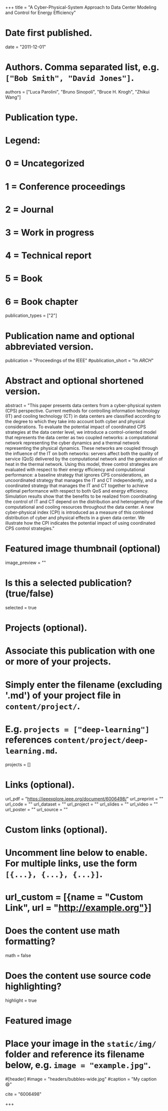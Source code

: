 +++
title = "A Cyber-Physical-System Approach to Data Center Modeling and Control for Energy Efficiency"

# Date first published.
date = "2011-12-01"

# Authors. Comma separated list, e.g. `["Bob Smith", "David Jones"]`.
authors = ["Luca Parolini", "Bruno Sinopoli", "Bruce H. Krogh", "Zhikui Wang"]

# Publication type.
# Legend:
# 0 = Uncategorized
# 1 = Conference proceedings
# 2 = Journal
# 3 = Work in progress
# 4 = Technical report
# 5 = Book
# 6 = Book chapter
publication_types = ["2"]

# Publication name and optional abbreviated version.
publication = "Proceedings of the IEEE"
#publication_short = "In *ARCH*"

# Abstract and optional shortened version.
abstract = "This paper presents data centers from a cyber-physical system (CPS) perspective. Current methods for controlling information technology (IT) and cooling technology (CT) in data centers are classified according to the degree to which they take into account both cyber and physical considerations. To evaluate the potential impact of coordinated CPS strategies at the data center level, we introduce a control-oriented model that represents the data center as two coupled networks: a computational network representing the cyber dynamics and a thermal network representing the physical dynamics. These networks are coupled through the influence of the IT on both networks: servers affect both the quality of service (QoS) delivered by the computational network and the generation of heat in the thermal network. Using this model, three control strategies are evaluated with respect to their energy efficiency and computational performance: a baseline strategy that ignores CPS considerations, an uncoordinated strategy that manages the IT and CT independently, and a coordinated strategy that manages the IT and CT together to achieve optimal performance with respect to both QoS and energy efficiency. Simulation results show that the benefits to be realized from coordinating the control of IT and CT depend on the distribution and heterogeneity of the computational and cooling resources throughout the data center. A new cyber-physical index (CPI) is introduced as a measure of this combined distribution of cyber and physical effects in a given data center. We illustrate how the CPI indicates the potential impact of using coordinated CPS control strategies."

# Featured image thumbnail (optional)
image_preview = ""

# Is this a selected publication? (true/false)
selected = true

# Projects (optional).
#   Associate this publication with one or more of your projects.
#   Simply enter the filename (excluding '.md') of your project file in `content/project/`.
#   E.g. `projects = ["deep-learning"]` references `content/project/deep-learning.md`.
projects = []

# Links (optional).
url_pdf = "https://ieeexplore.ieee.org/document/6006498/"
url_preprint = ""
url_code = ""
url_dataset = ""
url_project = ""
url_slides = ""
url_video = ""
url_poster = ""
url_source = ""

# Custom links (optional).
#   Uncomment line below to enable. For multiple links, use the form `[{...}, {...}, {...}]`.
# url_custom = [{name = "Custom Link", url = "http://example.org"}]

# Does the content use math formatting?
math = false

# Does the content use source code highlighting?
highlight = true

# Featured image
# Place your image in the `static/img/` folder and reference its filename below, e.g. `image = "example.jpg"`.
#[header]
#image = "headers/bubbles-wide.jpg"
#caption = "My caption 😄"

cite = "6006498"

+++
